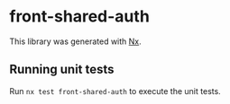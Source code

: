 # front-shared-auth

This library was generated with [Nx](https://nx.dev).

## Running unit tests

Run `nx test front-shared-auth` to execute the unit tests.
